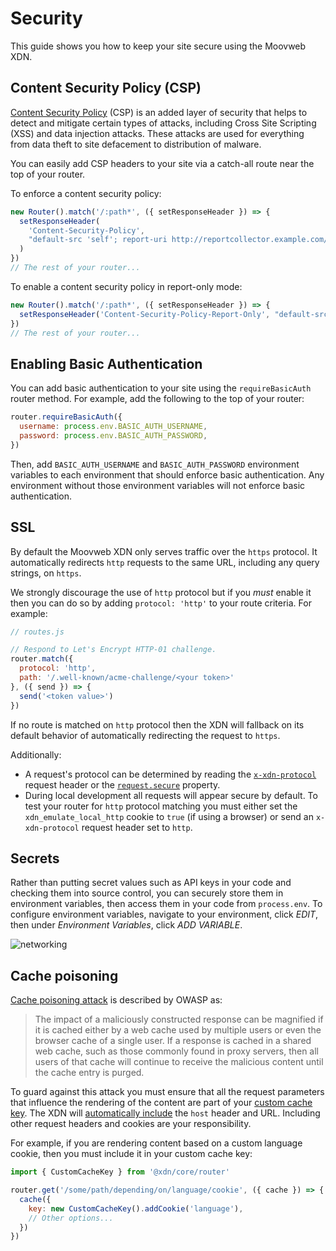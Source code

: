 # Security

This guide shows you how to keep your site secure using the Moovweb XDN.

## Content Security Policy (CSP)

[Content Security Policy](https://developer.mozilla.org/en-US/docs/Web/HTTP/CSP) (CSP) is an added layer of security that helps to detect and mitigate certain types of attacks, including Cross Site Scripting (XSS) and data injection attacks. These attacks are used for everything from data theft to site defacement to distribution of malware.

You can easily add CSP headers to your site via a catch-all route near the top of your router.

To enforce a content security policy:

```js
new Router().match('/:path*', ({ setResponseHeader }) => {
  setResponseHeader(
    'Content-Security-Policy',
    "default-src 'self'; report-uri http://reportcollector.example.com/collector.cgi",
  )
})
// The rest of your router...
```

To enable a content security policy in report-only mode:

```js
new Router().match('/:path*', ({ setResponseHeader }) => {
  setResponseHeader('Content-Security-Policy-Report-Only', "default-src 'self'")
})
// The rest of your router...
```

## Enabling Basic Authentication

You can add basic authentication to your site using the `requireBasicAuth` router method. For example, add the following to the
top of your router:

```js
router.requireBasicAuth({
  username: process.env.BASIC_AUTH_USERNAME,
  password: process.env.BASIC_AUTH_PASSWORD,
})
```

Then, add `BASIC_AUTH_USERNAME` and `BASIC_AUTH_PASSWORD` environment variables to each environment that should enforce basic authentication. Any environment without those
environment variables will not enforce basic authentication.

## SSL

By default the Moovweb XDN only serves traffic over the `https` protocol. It automatically redirects `http` requests to the same URL, including any query strings, on `https`.

We strongly discourage the use of `http` protocol but if you *must* enable it then you can do so by adding `protocol: 'http'` to your route criteria. For example:

```js
// routes.js

// Respond to Let's Encrypt HTTP-01 challenge.
router.match({
  protocol: 'http',
  path: '/.well-known/acme-challenge/<your token>'
}, ({ send }) => {
  send('<token value>')
})
```

If no route is matched on `http` protocol then the XDN will fallback on its default behavior of automatically redirecting the request to `https`.

Additionally:

* A request's protocol can be determined by reading the [`x-xdn-protocol`](request_headers#section_general_headers) request header or the [`request.secure`](/docs/api/core/interfaces/_router_request_.request.html#secure) property.
* During local development all requests will appear secure by default.  To test your router for `http` protocol matching you must either set the `xdn_emulate_local_http` cookie to `true` (if using a browser) or send an `x-xdn-protocol` request header set to `http`.

## Secrets

Rather than putting secret values such as API keys in your code and checking them into source control, you can securely
store them in environment variables, then access them in your code from `process.env`. To configure environment variables,
navigate to your environment, click _EDIT_, then under _Environment Variables_, click _ADD VARIABLE_.

![networking](/images/security/environment-variables.png)

## Cache poisoning

[Cache poisoning attack](https://owasp.org/www-community/attacks/Cache_Poisoning) is described by OWASP as:

> The impact of a maliciously constructed response can be magnified if it is cached either by a web cache used by multiple users or even the browser cache of a single user. If a response is cached in a shared web cache, such as those commonly found in proxy servers, then all users of that cache will continue to receive the malicious content until the cache entry is purged.

To guard against this attack you must ensure that all the request parameters that influence the rendering of the content are part of your [custom cache key](caching#section_customizing_the_cache_key). The XDN will [automatically include](caching#section_cache_key) the `host` header and URL. Including other request headers and cookies are your responsibility.

For example, if you are rendering content based on a custom language cookie, then you must include it in your custom cache key:

```js
import { CustomCacheKey } from '@xdn/core/router'

router.get('/some/path/depending/on/language/cookie', ({ cache }) => {
  cache({
    key: new CustomCacheKey().addCookie('language'),
    // Other options...
  })
})
```
